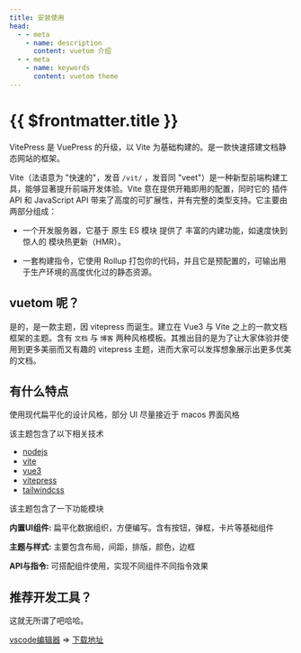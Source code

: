 ```yaml
--- 
title: 安装使用
head:
  - - meta
    - name: description
      content: vuetom 介绍
  - - meta
    - name: keywords
      content: vuetom theme 
---
```


# {{ $frontmatter.title }}

VitePress 是 VuePress 的升级，以 Vite 为基础构建的。是一款快速搭建文档静态网站的框架。

Vite（法语意为 "快速的"，发音 `/vit/` ，发音同 "veet"）是一种新型前端构建工具，能够显著提升前端开发体验。Vite 意在提供开箱即用的配置，同时它的 插件 API 和 JavaScript API 带来了高度的可扩展性，并有完整的类型支持。它主要由两部分组成：

- 一个开发服务器，它基于 原生 ES 模块 提供了 丰富的内建功能，如速度快到惊人的 模块热更新（HMR）。

- 一套构建指令，它使用 Rollup 打包你的代码，并且它是预配置的，可输出用于生产环境的高度优化过的静态资源。

## vuetom 呢？

是的，是一款主题，因 vitepress 而诞生。建立在 Vue3 与 Vite 之上的一款文档框架的主题。含有 `文档` 与 `博客` 两种风格模板。其推出目的是为了让大家体验并使用到更多美丽而又有趣的 vitepress 主题，进而大家可以发挥想象展示出更多优美的文档。

## 有什么特点

使用现代扁平化的设计风格，部分 UI 尽量接近于 macos 界面风格

该主题包含了以下相关技术

- [nodejs](http://nodejs.cn/)
- [vite](https://vitejs.cn/)
- [vue3](https://v3.vuejs.org/)
- [vitepress](https://vitejs.cn/vitepress/)
- [tailwindcss](https://www.tailwindcss.cn/docs)

该主题包含了一下功能模块

**内置UI组件:** 扁平化数据组织，方便编写。含有按钮，弹框，卡片等基础组件

**主题与样式:** 主要包含布局，间距，排版，颜色，边框

**API与指令:** 可搭配组件使用，实现不同组件不同指令效果

## 推荐开发工具？

这就无所谓了吧哈哈。

[vscode编辑器](https://code.visualstudio.com/) => [下载地址](https://blog.csdn.net/bielaiwuyang1999/article/details/117814237)
